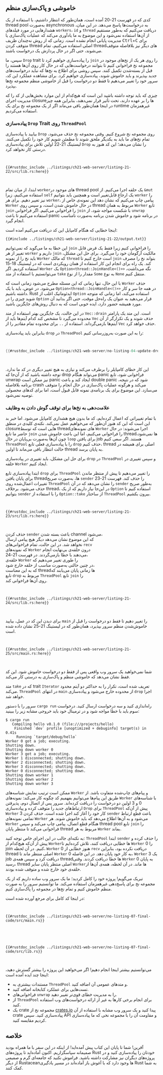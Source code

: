 ## خاموشی و پاک‌سازی منظم

کدی که در فهرست 21-20 آمده است، همان‌طور که انتظار داشتیم، با استفاده از یک thread pool به‌صورت asynchronous به درخواست‌ها پاسخ می‌دهد. در این میان، هشدارهایی در مورد فیلدهای `workers`، `id` و `thread` دریافت می‌کنیم که به‌طور مستقیم از آن‌ها استفاده نمی‌شود و این موضوع به ما یادآوری می‌کند که عملیات پاک‌سازی یا مدیریت پایانی انجام نشده است. زمانی که از روش نه‌چندان ظریف <kbd>Ctrl</kbd>+<kbd>C</kbd> برای متوقف کردن thread اصلی استفاده می‌کنیم، تمام threadهای دیگر نیز بلافاصله متوقف می‌شوند، حتی اگر در حال پردازش یک درخواست باشند.

سپس، ما `Drop` trait را پیاده‌سازی خواهیم کرد تا `join` را روی هر یک از نخ‌های موجود در مجموعه نخ فراخوانی کنیم تا بتوانند درخواست‌هایی که در حال کار روی آن‌ها هستند را قبل از بسته‌شدن تکمیل کنند. سپس روشی برای اطلاع به نخ‌ها که نباید درخواست‌های جدید بپذیرند و باید خاموش شوند، پیاده‌سازی خواهیم کرد. برای مشاهده عملکرد این کد، سرور خود را تغییر می‌دهیم تا فقط دو درخواست را قبل از خاموشی منظم مجموعه نخ‌ها بپذیرد.

چیزی که باید توجه داشته باشید این است که هیچ‌کدام از این موارد بخش‌هایی از کد را که مدیریت اجرای closureها را بر عهده دارند، تحت تأثیر قرار نمی‌دهند، بنابراین همه چیز در اینجا همان‌طور باقی می‌ماند اگر از یک مجموعه نخ برای یک runtime غیرهمزمان استفاده می‌کردیم.

### پیاده‌سازی `Drop` Trait روی `ThreadPool`

بیایید با پیاده‌سازی `Drop` روی مجموعه نخ شروع کنیم. وقتی مجموعه نخ حذف می‌شود، تمام نخ‌های ما باید به یکدیگر ملحق شوند تا مطمئن شویم کار خود را تکمیل می‌کنند. لیستینگ 21-22 اولین تلاش برای پیاده‌سازی `Drop` را نشان می‌دهد؛ این کد هنوز به درستی کار نخواهد کرد.

<Listing number="21-22" file-name="src/lib.rs" caption="ملحق کردن هر نخ وقتی مجموعه نخ از محدوده خارج می‌شود">

```rust,ignore,does_not_compile
{{#rustdoc_include ../listings/ch21-web-server/listing-21-22/src/lib.rs:here}}
```

</Listing>

ابتدا، از میان تمام `worker`های موجود در thread pool یک حلقه اجرا می‌کنیم. از `&mut` استفاده می‌کنیم، زیرا `self` یک ارجاع قابل‌تغییر است و همچنین باید بتوانیم `worker` را نیز تغییر دهیم. برای هر `worker`، پیامی چاپ می‌کنیم که نشان دهد این نمونه‌ی خاص از `Worker` در حال خاموش شدن است، و سپس روی thread مربوط به همان `Worker` تابع `join` را فراخوانی می‌کنیم. اگر فراخوانی `join` با شکست مواجه شود، از `unwrap` استفاده می‌کنیم تا باعث panic در برنامه شود و خاموش شدن برنامه به‌صورت نامناسب انجام گیرد.


اینجا خطایی که هنگام کامپایل این کد دریافت می‌کنیم آمده است:

```console
{{#include ../listings/ch21-web-server/listing-21-22/output.txt}}
```

این خطا به ما می‌گوید که نمی‌توانیم `join` را فراخوانی کنیم زیرا فقط یک قرض قابل تغییر از هر `worker` داریم و `join` مالکیت آرگومان خود را می‌گیرد. برای حل این مشکل، باید نخ را از نمونه `Worker` که مالک `thread` است خارج کنیم تا `join` بتواند نخ را مصرف کند. یک راه برای انجام این کار استفاده از همان رویکردی است که در لیستینگ 18-15 استفاده کردیم. اگر `Worker` یک `Option<thread::JoinHandle<()>>` نگه می‌داشت، می‌توانستیم با استفاده از متد `take` مقدار را از نوع `Some` به نوع `None` منتقل کنیم.

با این حال، تنها زمانی که این مسئله مطرح می‌شود زمانی است که `Worker` حذف می‌شود. در عوض، باید با یک `Option<thread::JoinHandle<()>>` در همه جا سر و کار داشته باشیم. Rust ایدئوماتیک اغلب از `Option` استفاده می‌کند، اما زمانی که متوجه شوید چیزی را در `Option` قرار می‌دهید به عنوان یک راه‌حل موقت، حتی اگر بدانید آن مورد همیشه حضور دارد، ایده خوبی است که به دنبال روش‌های جایگزین باشید.

در این حالت، یک جایگزین بهتر استفاده از متد `Vec::drain` است. این متد یک پارامتر محدوده می‌گیرد تا مشخص کند کدام آیتم‌ها باید از `Vec` حذف شوند و یک تکرارگر از آن آیتم‌ها بازمی‌گرداند. استفاده از `..` برای محدوده تمام مقادیر را از `Vec` حذف خواهد کرد.

بنابراین باید پیاده‌سازی `drop` در `ThreadPool` را به این صورت به‌روزرسانی کنیم:

<Listing file-name="src/lib.rs">

```rust
{{#rustdoc_include ../listings/ch21-web-server/no-listing-04-update-drop-definition/src/lib.rs:here}}
```

</Listing>

این کار خطای کامپایلر را برطرف می‌کند و نیازی
به هیچ تغییر دیگری در کد ما ندارد. توجه داشته باشید
که از آن‌جا که drop می‌تواند هنگام panic فراخوانی شود،
تابع unwrap نیز ممکن است panic ایجاد کند و
باعث double panic شود که در نتیجه، برنامه
بلافاصله crash می‌کند و هرگونه عملیات پاک‌سازی
در حال انجام را متوقف می‌سازد. این موضوع برای یک
برنامه‌ی نمونه قابل قبول است، اما برای کدهای
محصولی توصیه نمی‌شود.


### علامت‌دهی به نخ‌ها برای توقف گوش دادن به وظایف

با تمام تغییراتی که اعمال کرده‌ایم، کد ما بدون هیچ
هشداری کامپایل می‌شود. اما خبر بد این است که
این کد هنوز آن‌طور که می‌خواهیم عمل نمی‌کند. نکته‌ی
کلیدی در منطق closureهایی است که توسط threadهای
نمونه‌های `Worker` اجرا می‌شوند: در حال حاضر
ما تابع `join` را فراخوانی می‌کنیم، اما این باعث
خاموش شدن threadها نمی‌شود، چون آن‌ها
به‌صورت بی‌پایان در حال `loop` برای یافتن job هستند.
اگر سعی کنیم `ThreadPool` را با پیاده‌سازی فعلی
تابع `drop` حذف کنیم، thread اصلی برای همیشه
در حالت انتظار باقی می‌ماند تا اولین thread به پایان برسد.

برای حل این مشکل، باید تغییری در پیاده‌سازی `drop` در `ThreadPool` و سپس تغییری در حلقه `Worker` ایجاد کنیم.

ابتدا پیاده‌سازی تابع `drop` برای `ThreadPool` را
تغییر می‌دهیم تا پیش از منتظر ماندن برای پایان یافتن
threadها، به‌صورت صریح `sender` را حذف کند.
فهرست 21-23 تغییرات اعمال‌شده روی `ThreadPool` را
نشان می‌دهد که در آن `sender` به‌طور صریح
حذف می‌شود. برخلاف thread، در این‌جا نیاز داریم
که از یک `Option` استفاده کنیم تا بتوانیم
`sender` را با استفاده از `Option::take` از
ساختار `ThreadPool` بیرون بکشیم.

<Listing number="21-23" file-name="src/lib.rs" caption="Explicitly dropping `sender` before joining the `Worker` threads">


```rust,noplayground,not_desired_behavior
{{#rustdoc_include ../listings/ch21-web-server/listing-21-23/src/lib.rs:here}}
```

</Listing>

حذف کردن `sender` باعث بسته شدن channel می‌شود،  
که این موضوع نشان می‌دهد دیگر هیچ پیامی ارسال  
نخواهد شد. در این حالت، تمام فراخوانی‌های `recv`  
که نمونه‌های `Worker` درون حلقه‌ی بی‌نهایت انجام  
می‌دهند با خطا بازمی‌گردند. در فهرست 21-24،  
حلقه‌ی `Worker` را طوری تغییر می‌دهیم که  
در چنین حالتی به‌صورت مناسب از حلقه خارج شود،  
که به این معناست threadها زمانی پایان می‌یابند که  
تابع `drop` مربوط به `ThreadPool` تابع `join` را  
روی آن‌ها فراخوانی کند.

<Listing number="21-24" file-name="src/lib.rs" caption="خروج صریح از حلقه زمانی که `recv` با خطا بازمی‌گردد">


```rust,noplayground
{{#rustdoc_include ../listings/ch21-web-server/listing-21-24/src/lib.rs:here}}
```

</Listing>

برای دیدن این کد در عمل، بیایید `main` را تغییر دهیم تا فقط دو درخواست را قبل از خاموش‌شدن منظم سرور بپذیرد، همان‌طور که در لیستینگ 21-25 نشان داده شده است.


<Listing number="21-25" file-name="src/main.rs" caption="خاموش کردن سرور پس از پاسخ‌گویی به دو درخواست از طریق خروج از حلقه">


```rust,ignore
{{#rustdoc_include ../listings/ch21-web-server/listing-21-25/src/main.rs:here}}
```

</Listing>

شما نمی‌خواهید یک سرور وب واقعی پس از فقط دو درخواست خاموش شود. این کد فقط نشان می‌دهد که خاموشی منظم و پاک‌سازی به درستی کار می‌کند.

متد `take` که در trait `Iterator` تعریف شده است، تکرار را به حداکثر دو آیتم محدود می‌کند. `ThreadPool` در انتهای `main` از محدوده خارج می‌شود و پیاده‌سازی `drop` اجرا خواهد شد.

سرور را با دستور `cargo run` راه‌اندازی کنید و سه درخواست ارسال کنید. درخواست سوم باید با خطا مواجه شود و در ترمینال خود باید خروجی مشابه زیر را ببینید:

<!-- manual-regeneration
cd listings/ch21-web-server/listing-21-25
cargo run
curl http://127.0.0.1:7878
curl http://127.0.0.1:7878
curl http://127.0.0.1:7878
third request will error because server will have shut down
copy output below
Can't automate because the output depends on making requests
-->

```console
$ cargo run
   Compiling hello v0.1.0 (file:///projects/hello)
    Finished `dev` profile [unoptimized + debuginfo] target(s) in 0.41s
     Running `target/debug/hello`
Worker 0 got a job; executing.
Shutting down.
Shutting down worker 0
Worker 3 got a job; executing.
Worker 1 disconnected; shutting down.
Worker 2 disconnected; shutting down.
Worker 3 disconnected; shutting down.
Worker 0 disconnected; shutting down.
Shutting down worker 1
Shutting down worker 2
Shutting down worker 3
```

ممکن است ترتیب نمایش شناسه‌های `Worker` و
پیام‌های چاپ‌شده متفاوت باشد. از طریق این پیام‌ها
می‌توانیم بفهمیم کد چگونه کار می‌کند: نمونه‌های
`Worker` با شناسه‌های 0 و 3 اولین دو درخواست را
دریافت کرده‌اند. سرور پس از اتصال دوم،
پذیرفتن ارتباط‌های جدید را متوقف کرده و پیاده‌سازی
`Drop` برای `ThreadPool` پیش از آن‌که `Worker` 3
کار خود را آغاز کند اجرا شده است. حذف کردن
`sender` باعث قطع ارتباط تمامی نمونه‌های
`Worker` می‌شود و به آن‌ها اطلاع می‌دهد که
باید خاموش شوند. هر `Worker` هنگام قطع اتصال،
پیامی چاپ می‌کند و سپس thread pool تابع `join`
را فراخوانی می‌کند تا منتظر پایان thread مربوط به
هر `Worker` بماند.

به نکته‌ای جالب در این اجرای خاص توجه کنید:
`ThreadPool` ابتدا `sender` را حذف کرده و پیش از
آن‌که هیچ‌کدام از `Worker`ها خطایی دریافت کنند،
تلاش کرده‌ایم تا `Worker` 0 را join کنیم. در آن لحظه،
`Worker` 0 هنوز خطایی از `recv` دریافت نکرده
بود، بنابراین thread اصلی منتظر ماند تا `Worker` 0
به کار خود پایان دهد. در این فاصله، `Worker` 3
یک job دریافت کرد و سپس همه‌ی threadها
خطا دریافت کردند. وقتی `Worker` 0 به پایان رسید،
thread اصلی منتظر پایان سایر `Worker`ها ماند.
در آن لحظه، همه‌ی آن‌ها از حلقه‌ی خود خارج شده
و متوقف شده بودند.


تبریک می‌گویم! پروژه خود را کامل کردید؛ ما یک سرور وب ساده داریم که از یک مجموعه نخ برای پاسخ‌دهی غیرهمزمان استفاده می‌کند. ما توانستیم سرور را به صورت منظم خاموش کنیم و تمام نخ‌ها در مجموعه را پاک‌سازی کنیم.

در اینجا کد کامل برای مرجع آورده شده است:

<Listing file-name="src/main.rs">

```rust,ignore
{{#rustdoc_include ../listings/ch21-web-server/no-listing-07-final-code/src/main.rs}}
```

</Listing>

<Listing file-name="src/lib.rs">

```rust,noplayground
{{#rustdoc_include ../listings/ch21-web-server/no-listing-07-final-code/src/lib.rs}}
```

</Listing>

می‌توانستیم بیشتر اینجا انجام دهیم! اگر می‌خواهید این پروژه را بیشتر گسترش دهید، اینجا چند ایده آمده است:

- مستندات بیشتری به `ThreadPool` و متدهای عمومی آن اضافه کنید.
- تست‌هایی برای عملکرد کتابخانه اضافه کنید.
- فراخوانی‌های `unwrap` را به مدیریت خطای قوی‌تر تغییر دهید.
- از `ThreadPool` برای انجام برخی کارها به غیر از ارائه درخواست‌های وب استفاده کنید.
- یک crate مجموعه نخ از [crates.io](https://crates.io/) پیدا کنید و یک سرور وب مشابه با استفاده از آن crate پیاده‌سازی کنید. سپس API و مقاومت آن را با مجموعه نخی که ما پیاده‌سازی کردیم مقایسه کنید.

## خلاصه

آفرین! شما تا پایان این کتاب پیش آمده‌اید!
از اینکه در این سفر با ما همراه بودید صمیمانه
سپاسگزاریم. اکنون آماده‌اید تا پروژه‌های Rust
خودتان را پیاده‌سازی کنید و در پروژه‌های دیگران
نیز مشارکت داشته باشید. فراموش نکنید که
جامعه‌ای گرم و صمیمی از دیگر Rustaceanها
وجود دارد که با آغوش باز آماده‌اند در مسیر
یادگیری Rust به شما کمک کنند.

